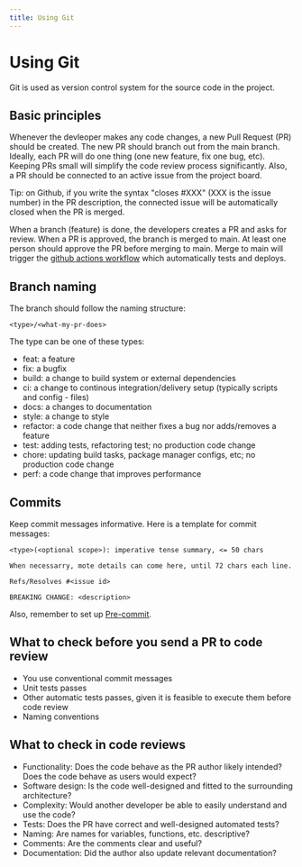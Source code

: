 ```yaml
---
title: Using Git
---
```


Using Git
=============

Git is used as version control system for the source code in the project.



## Basic principles
Whenever the devleoper makes any code changes, a new Pull Request (PR) should be created. The new PR should branch out from the main branch.
Ideally, each PR will do one thing (one new feature, fix one bug, etc). Keeping PRs small will simplify the code review process significantly. Also, a PR should be connected to an active issue from the project board.


Tip: on Github, if you write the syntax "closes #XXX" (XXX is the issue number) in the PR description, the connected issue will be automatically closed when the PR is merged.

When a branch (feature) is done, the developers creates a PR and asks for review. When a PR is approved, the branch is merged to main. At least one person should approve the PR before merging to main. Merge to main will trigger the [github actions workflow](github-actions.md) which automatically tests and deploys.


## Branch naming
The branch should follow the naming structure:

```
<type>/<what-my-pr-does>
```
The type can be one of these types:
* feat: a feature
* fix: a bugfix
* build: a change to build system or external dependencies
* ci: a change to continous integration/delivery setup (typically scripts and config - files)
* docs: a changes to documentation
* style: a change to style 
* refactor: a code change that neither fixes a bug nor adds/removes a feature
* test: adding tests, refactoring test; no production code change
* chore: updating build tasks, package manager configs, etc; no production code change
* perf: a code change that improves performance

## Commits
Keep commit messages informative.
Here is a template for commit messages:

```
<type>(<optional scope>): imperative tense summary, <= 50 chars

When necessarry, mote details can come here, until 72 chars each line.

Refs/Resolves #<issue id>

BREAKING CHANGE: <description>
```

Also, remember to set up [Pre-commit](pre-commit.md).


## What to check before you send a PR to code review
* You use conventional commit messages
* Unit tests passes
* Other automatic tests passes, given it is feasible to execute them before code review 
* Naming conventions

## What to check in code reviews
* Functionality: Does the code behave as the PR author likely intended? Does the code behave as users would expect?
* Software design: Is the code well-designed and fitted to the surrounding architecture?
* Complexity: Would another developer be able to easily understand and use the code?
* Tests: Does the PR have correct and well-designed automated tests?
* Naming: Are names for variables, functions, etc. descriptive?
* Comments: Are the comments clear and useful?
* Documentation: Did the author also update relevant documentation?